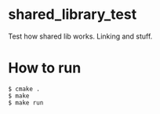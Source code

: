 # shared_library_test
Test how shared lib works. Linking and stuff.

# How to run

```
$ cmake .
$ make
$ make run
```